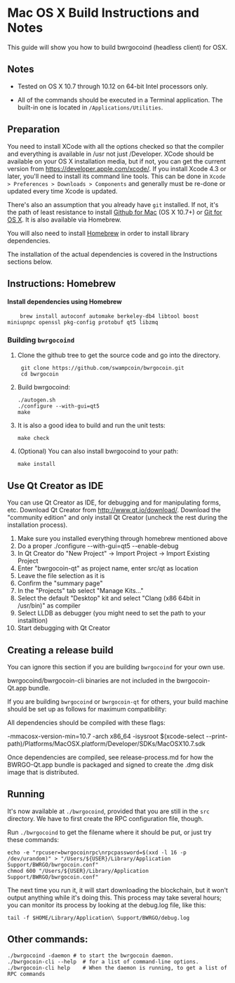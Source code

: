Mac OS X Build Instructions and Notes
====================================
This guide will show you how to build bwrgocoind (headless client) for OSX.

Notes
-----

* Tested on OS X 10.7 through 10.12 on 64-bit Intel processors only.

* All of the commands should be executed in a Terminal application. The
built-in one is located in `/Applications/Utilities`.

Preparation
-----------

You need to install XCode with all the options checked so that the compiler
and everything is available in /usr not just /Developer. XCode should be
available on your OS X installation media, but if not, you can get the
current version from https://developer.apple.com/xcode/. If you install
Xcode 4.3 or later, you'll need to install its command line tools. This can
be done in `Xcode > Preferences > Downloads > Components` and generally must
be re-done or updated every time Xcode is updated.

There's also an assumption that you already have `git` installed. If
not, it's the path of least resistance to install [Github for Mac](https://mac.github.com/)
(OS X 10.7+) or
[Git for OS X](https://code.google.com/p/git-osx-installer/). It is also
available via Homebrew.

You will also need to install [Homebrew](http://brew.sh) in order to install library
dependencies.

The installation of the actual dependencies is covered in the Instructions
sections below.

Instructions: Homebrew
----------------------

#### Install dependencies using Homebrew

        brew install autoconf automake berkeley-db4 libtool boost miniupnpc openssl pkg-config protobuf qt5 libzmq

### Building `bwrgocoind`

1. Clone the github tree to get the source code and go into the directory.

        git clone https://github.com/swampcoin/bwrgocoin.git
        cd bwrgocoin

2.  Build bwrgocoind:

        ./autogen.sh
        ./configure --with-gui=qt5
        make

3.  It is also a good idea to build and run the unit tests:

        make check

4.  (Optional) You can also install bwrgocoind to your path:

        make install

Use Qt Creator as IDE
------------------------
You can use Qt Creator as IDE, for debugging and for manipulating forms, etc.
Download Qt Creator from http://www.qt.io/download/. Download the "community edition" and only install Qt Creator (uncheck the rest during the installation process).

1. Make sure you installed everything through homebrew mentioned above
2. Do a proper ./configure --with-gui=qt5 --enable-debug
3. In Qt Creator do "New Project" -> Import Project -> Import Existing Project
4. Enter "bwrgocoin-qt" as project name, enter src/qt as location
5. Leave the file selection as it is
6. Confirm the "summary page"
7. In the "Projects" tab select "Manage Kits..."
8. Select the default "Desktop" kit and select "Clang (x86 64bit in /usr/bin)" as compiler
9. Select LLDB as debugger (you might need to set the path to your installtion)
10. Start debugging with Qt Creator

Creating a release build
------------------------
You can ignore this section if you are building `bwrgocoind` for your own use.

bwrgocoind/bwrgocoin-cli binaries are not included in the bwrgocoin-Qt.app bundle.

If you are building `bwrgocoind` or `bwrgocoin-qt` for others, your build machine should be set up
as follows for maximum compatibility:

All dependencies should be compiled with these flags:

 -mmacosx-version-min=10.7
 -arch x86_64
 -isysroot $(xcode-select --print-path)/Platforms/MacOSX.platform/Developer/SDKs/MacOSX10.7.sdk

Once dependencies are compiled, see release-process.md for how the BWRGO-Qt.app
bundle is packaged and signed to create the .dmg disk image that is distributed.

Running
-------

It's now available at `./bwrgocoind`, provided that you are still in the `src`
directory. We have to first create the RPC configuration file, though.

Run `./bwrgocoind` to get the filename where it should be put, or just try these
commands:

    echo -e "rpcuser=bwrgocoinrpc\nrpcpassword=$(xxd -l 16 -p /dev/urandom)" > "/Users/${USER}/Library/Application Support/BWRGO/bwrgocoin.conf"
    chmod 600 "/Users/${USER}/Library/Application Support/BWRGO/bwrgocoin.conf"

The next time you run it, it will start downloading the blockchain, but it won't
output anything while it's doing this. This process may take several hours;
you can monitor its process by looking at the debug.log file, like this:

    tail -f $HOME/Library/Application\ Support/BWRGO/debug.log

Other commands:
-------

    ./bwrgocoind -daemon # to start the bwrgocoin daemon.
    ./bwrgocoin-cli --help  # for a list of command-line options.
    ./bwrgocoin-cli help    # When the daemon is running, to get a list of RPC commands
